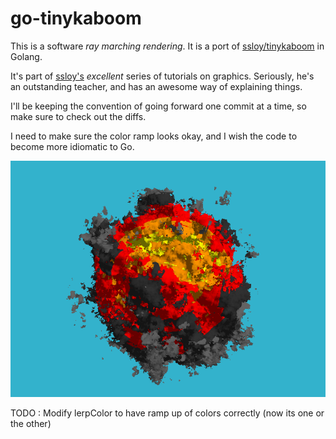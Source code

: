 # go-tinykaboom

This is a software *ray marching rendering*. It is a port of [ssloy/tinykaboom](https://github.com/ssloy/tinykaboom/wiki) in Golang.

It's part of [ssloy's](https://github.com/ssloy) *excellent* series of tutorials on graphics. Seriously, he's an outstanding teacher, and has an awesome way of explaining things.

I'll be keeping the convention of going forward one commit at a time, so make sure to check out the diffs.

I need to make sure the color ramp looks okay, and I wish the code to become more idiomatic to Go.


![](https://raw.githubusercontent.com/tpaschalis/go-tinykaboom/master/out.png)

TODO : Modify lerpColor to have ramp up of colors correctly (now its one or the other)

